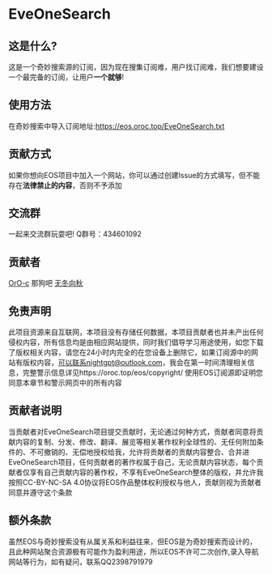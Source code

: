 # EveOneSearch
## 这是什么?
这是一个奇妙搜索源的订阅，因为现在搜集订阅难，用户找订阅难，我们想要建设一个最完备的订阅，让用户**一个就够**!
## 使用方法
在奇妙搜索中导入订阅地址:<https://eos.oroc.top/EveOneSearch.txt>
## 贡献方式
如果你想向EOS项目中加入一个网站，你可以通过创建Issue的方式填写，但不能存在**法律禁止的内容**，否则不予添加
## 交流群
一起来交流群玩耍吧!
Q群号：434601092
## 贡献者
[OrO-c](https://github.com/OrO-c/ "@OrO-c")
那狗吧
[无冬向秋](https://www.magicalapk.com/app/share/user?id=488)
## 免责声明
此项目资源来自互联网，本项目没有存储任何数据，本项目贡献者也并未产出任何侵权内容，所有信息均是由相应网站提供，同时我们倡导学习用途使用，如您下载了版权相关内容，请您在24小时内完全的在您设备上删除它，如果订阅源中的网站有版权内容，可以联系nightgpt@outlook.com，我会在第一时间清理相关信息，完整警示信息详见https://oroc.top/eos/copyright/
使用EOS订阅源即证明您同意本章节和警示网页中的所有内容
## 贡献者说明
当贡献者对EveOneSearch项目提交贡献时，无论通过何种方式，贡献者同意将贡献内容的复制、分发、修改、翻译、展览等相关著作权利全球性的、无任何附加条件的、不可撤销的、无偿地授权给我，允许将贡献者的贡献内容整合、合并进EveOneSearch项目，任何贡献者的著作权属于自己，无论贡献内容状态，每个贡献者仅享有自己贡献内容的著作权，不享有EveOneSearch整体的版权，并允许我按照CC-BY-NC-SA 4.0协议将EOS作品整体权利授权与他人，贡献则视为贡献者同意并遵守这个条款
## 额外条款
虽然EOS与奇妙搜索没有从属关系和利益往来，但EOS是为奇妙搜索而设计的，且此种网站聚合资源极有可能作为盈利用途，所以EOS不许可二次创作,录入导航网站等行为，如有疑问，联系QQ2398791979
